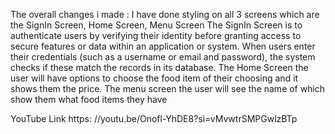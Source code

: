 ﻿The overall changes i made :
I have done styling on all 3 screens which are the SignIn Screen, Home Screen, Menu Screen 
The SignIn Screen is to  authenticate users by verifying their identity before granting access to secure features or data within an application or system. When users enter their credentials (such as a username or email and password), the system checks if these match the records in its database.
The Home Screen the user will have options to choose the food item of their choosing and it shows them the price.
The menu screen the user will see the name of which show them what food items they have 

YouTube Link https: //youtu.be/Onofl-YhDE8?si=vMvwtrSMPGwlzBTp
